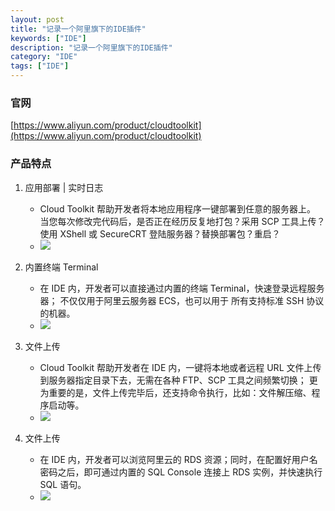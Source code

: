 ```yaml
---
layout: post
title: "记录一个阿里旗下的IDE插件"
keywords: ["IDE"]
description: "记录一个阿里旗下的IDE插件"
category: "IDE"
tags: ["IDE"]
---
```


### 官网
[https://www.aliyun.com/product/cloudtoolkit](https://www.aliyun.com/product/cloudtoolkit)

### 产品特点
1. 应用部署 | 实时日志
	- Cloud Toolkit 帮助开发者将本地应用程序一键部署到任意的服务器上。
当您每次修改完代码后，是否正在经历反复地打包？采用 SCP 工具上传？使用 XShell 或 SecureCRT 登陆服务器？替换部署包？重启？
	- ![](https://img.alicdn.com/tfs/TB1I0JoSQPoK1RjSZKbXXX1IXXa-1197-700.gif)

2. 内置终端 Terminal
	- 在 IDE 内，开发者可以直接通过内置的终端 Terminal，快速登录远程服务器；
不仅仅用于阿里云服务器 ECS，也可以用于 所有支持标准 SSH 协议的机器。
	- ![](https://gw.alicdn.com/tfs/TB1Dq38AyrpK1RjSZFhXXXSdXXa-1210-715.gif)

3. 文件上传
	- Cloud Toolkit 帮助开发者在 IDE 内，一键将本地或者远程 URL 文件上传到服务器指定目录下去，无需在各种 FTP、SCP 工具之间频繁切换；
更为重要的是，文件上传完毕后，还支持命令执行，比如：文件解压缩、程序启动等。
    - ![](https://gw.alicdn.com/tfs/TB1uh9xASrqK1RjSZK9XXXyypXa-1259-737.gif)

4. 文件上传
	- 在 IDE 内，开发者可以浏览阿里云的 RDS 资源；同时，在配置好用户名密码之后，即可通过内置的 SQL Console 连接上 RDS 实例，并快速执行 SQL 语句。
	- ![](https://img.alicdn.com/tfs/TB1MGlcIPTpK1RjSZKPXXa3UpXa-1165-681.gif)
